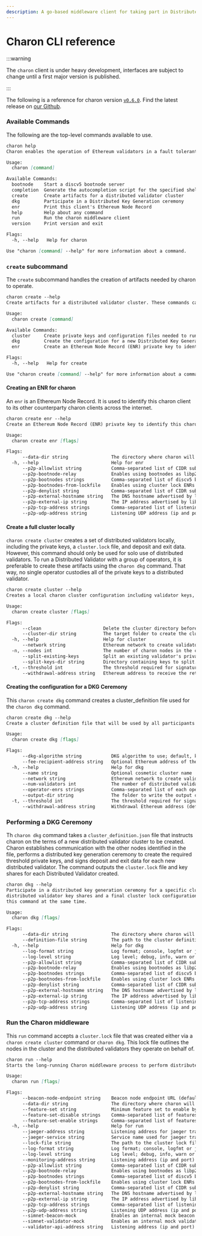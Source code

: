 ```yaml
---
description: A go-based middleware client for taking part in Distributed Validator clusters.
---
```


# Charon CLI reference

:::warning

The `charon` client is under heavy development, interfaces are subject to change until a first major version is published. 

:::

The following is a reference for charon version [`v0.6.0`](https://github.com/ObolNetwork/charon/releases/tag/v0.6.0). Find the latest release on [our Github](https://github.com/ObolNetwork/charon/releases).

### Available Commands

The following are the top-level commands available to use. 

```markdown
charon help
Charon enables the operation of Ethereum validators in a fault tolerant manner by splitting the validating keys across a group of trusted parties using threshold cryptography.

Usage:
  charon [command]

Available Commands:
  bootnode    Start a discv5 bootnode server
  completion  Generate the autocompletion script for the specified shell
  create      Create artifacts for a distributed validator cluster
  dkg         Participate in a Distributed Key Generation ceremony
  enr         Print this client's Ethereum Node Record
  help        Help about any command
  run         Run the charon middleware client
  version     Print version and exit

Flags:
  -h, --help   Help for charon

Use "charon [command] --help" for more information about a command.
```

### `create` subcommand

The `create` subcommand handles the creation of artifacts needed by charon to operate.

```markdown
charon create --help
Create artifacts for a distributed validator cluster. These commands can be used to facilitate the creation of a distributed validator cluster between a group of operators by performing a distributed key generation ceremony, or they can be used to create a local cluster for single operator use cases.

Usage:
  charon create [command]

Available Commands:
  cluster     Create private keys and configuration files needed to run a distributed validator cluster locally
  dkg         Create the configuration for a new Distributed Key Generation ceremony using charon dkg
  enr         Create an Ethereum Node Record (ENR) private key to identify this charon client

Flags:
  -h, --help   Help for create

Use "charon create [command] --help" for more information about a command.

```

#### Creating an ENR for charon

An `enr` is an Ethereum Node Record. It is used to identify this charon client to its other counterparty charon clients across the internet. 

```markdown
charon create enr --help
Create an Ethereum Node Record (ENR) private key to identify this charon client

Usage:
  charon create enr [flags]

Flags:
      --data-dir string                The directory where charon will store all its internal data (default ".charon/data")
  -h, --help                           Help for enr
      --p2p-allowlist string           Comma-separated list of CIDR subnets for allowing only certain peer connections. Example: 192.168.0.0/16 would permit connections to peers on your local network only. The default is to accept all connections.
      --p2p-bootnode-relay             Enables using bootnodes as libp2p circuit relays. Useful if some charon nodes are not have publicly accessible.
      --p2p-bootnodes strings          Comma-separated list of discv5 bootnode URLs or ENRs. (default [http://bootnode.gcp.obol.tech:16000/enr])
      --p2p-bootnodes-from-lockfile    Enables using cluster lock ENRs as discv5 bootnodes. Allows skipping explicit bootnodes if key generation ceremony included correct IPs.
      --p2p-denylist string            Comma-separated list of CIDR subnets for disallowing certain peer connections. Example: 192.168.0.0/16 would disallow connections to peers on your local network. The default is to accept all connections.
      --p2p-external-hostname string   The DNS hostname advertised by libp2p. This may be used to advertise an external DNS.
      --p2p-external-ip string         The IP address advertised by libp2p. This may be used to advertise an external IP.
      --p2p-tcp-address strings        Comma-separated list of listening TCP addresses (ip and port) for libP2P traffic. (default [127.0.0.1:16003])
      --p2p-udp-address string         Listening UDP address (ip and port) for discv5 discovery. (default "127.0.0.1:16004")
```

#### Create a full cluster locally

`charon create cluster` creates a set of distributed validators locally, including the private keys, a `cluster.lock` file, and deposit and exit data. However, this command should only be used for solo use of distributed validators. To run a Distributed Validator with a group of operators, it is preferable to create these artifacts using the `charon dkg` command. That way, no single operator custodies all of the private keys to a distributed validator.

```markdown
charon create cluster --help
Creates a local charon cluster configuration including validator keys, charon p2p keys, and a cluster manifest. See flags for supported features.

Usage:
  charon create cluster [flags]

Flags:
      --clean                       Delete the cluster directory before generating it.
      --cluster-dir string          The target folder to create the cluster in. (default ".charon/cluster")
  -h, --help                        Help for cluster
      --network string              Ethereum network to create validators for. Options: mainnet, prater, kintsugi, kiln, gnosis. (default "prater")
  -n, --nodes int                   The number of charon nodes in the cluster. (default 4)
      --split-existing-keys         Split an existing validator's private key into a set of distributed validator private key shares. Does not re-create deposit data for this key.
      --split-keys-dir string       Directory containing keys to split. Expects keys in keystore-*.json and passwords in keystore-*.txt. Requires --split-existing-keys.
  -t, --threshold int               The threshold required for signature reconstruction. Minimum is n-(ceil(n/3)-1). (default 3)
      --withdrawal-address string   Ethereum address to receive the returned stake and accrued rewards. (default "0x0000000000000000000000000000000000000000")
```

#### Creating the configuration for a DKG Ceremony

This `charon create dkg` command creates a cluster_definition file used for the `charon dkg` command. 

```markdown
charon create dkg --help
Create a cluster definition file that will be used by all participants of a DKG.

Usage:
  charon create dkg [flags]

Flags:
      --dkg-algorithm string           DKG algorithm to use; default, keycast, frost (default "default")
      --fee-recipient-address string   Optional Ethereum address of the fee recipient
  -h, --help                           Help for dkg
      --name string                    Optional cosmetic cluster name
      --network string                 Ethereum network to create validators for. Options: mainnet, prater, kintsugi, kiln, gnosis. (default "prater")
      --num-validators int             The number of distributed validators the cluster will manage (32ETH staked for each). (default 1)
      --operator-enrs strings          Comma-separated list of each operator's Charon ENR address
      --output-dir string              The folder to write the output cluster-definition.json file to. (default ".")
  -t, --threshold int                  The threshold required for signature reconstruction. Minimum is n-(ceil(n/3)-1). (default 3)
      --withdrawal-address string      Withdrawal Ethereum address (default "0x0000000000000000000000000000000000000000")
```

### Performing a DKG Ceremony

Th `charon dkg` command takes a `cluster_definition.json` file that instructs charon on the terms of a new distributed validator cluster to be created. Charon establishes communication with the other nodes identified in the file, performs a distributed key generation ceremony to create the required threshold private keys, and signs deposit and exit data for each new distributed validator. The command outputs the `cluster.lock` file and key shares for each Distributed Validator created. 

```markdown
charon dkg --help
Participate in a distributed key generation ceremony for a specific cluster definition that creates
distributed validator key shares and a final cluster lock configuration. Note that all other cluster operators should run
this command at the same time.

Usage:
  charon dkg [flags]

Flags:
      --data-dir string                The directory where charon will store all its internal data (default ".charon/data")
      --definition-file string         The path to the cluster definition file. (default ".charon/cluster-definition.json")
  -h, --help                           Help for dkg
      --log-format string              Log format; console, logfmt or json (default "console")
      --log-level string               Log level; debug, info, warn or error (default "info")
      --p2p-allowlist string           Comma-separated list of CIDR subnets for allowing only certain peer connections. Example: 192.168.0.0/16 would permit connections to peers on your local network only. The default is to accept all connections.
      --p2p-bootnode-relay             Enables using bootnodes as libp2p circuit relays. Useful if some charon nodes are not have publicly accessible.
      --p2p-bootnodes strings          Comma-separated list of discv5 bootnode URLs or ENRs. (default [http://bootnode.gcp.obol.tech:16000/enr])
      --p2p-bootnodes-from-lockfile    Enables using cluster lock ENRs as discv5 bootnodes. Allows skipping explicit bootnodes if key generation ceremony included correct IPs.
      --p2p-denylist string            Comma-separated list of CIDR subnets for disallowing certain peer connections. Example: 192.168.0.0/16 would disallow connections to peers on your local network. The default is to accept all connections.
      --p2p-external-hostname string   The DNS hostname advertised by libp2p. This may be used to advertise an external DNS.
      --p2p-external-ip string         The IP address advertised by libp2p. This may be used to advertise an external IP.
      --p2p-tcp-address strings        Comma-separated list of listening TCP addresses (ip and port) for libP2P traffic. (default [127.0.0.1:16003])
      --p2p-udp-address string         Listening UDP address (ip and port) for discv5 discovery. (default "127.0.0.1:16004")
```

### Run the Charon middleware

This `run` command accepts a `cluster.lock` file that was created either via a `charon create cluster` command or `charon dkg`. This lock file outlines the nodes in the cluster and the distributed validators they operate on behalf of. 

```markdown
charon run --help
Starts the long-running Charon middleware process to perform distributed validator duties.

Usage:
  charon run [flags]

Flags:
      --beacon-node-endpoint string    Beacon node endpoint URL (default "http://localhost/")
      --data-dir string                The directory where charon will store all its internal data (default ".charon/data")
      --feature-set string             Minimum feature set to enable by default: alpha, beta, or stable. Warning: modify at own risk. (default "stable")
      --feature-set-disable strings    Comma-separated list of features to disable, overriding the default minimum feature set.
      --feature-set-enable strings     Comma-separated list of features to enable, overriding the default minimum feature set.
  -h, --help                           Help for run
      --jaeger-address string          Listening address for jaeger tracing
      --jaeger-service string          Service name used for jaeger tracing (default "charon")
      --lock-file string               The path to the cluster lock file defining distributed validator cluster (default ".charon/cluster-lock.json")
      --log-format string              Log format; console, logfmt or json (default "console")
      --log-level string               Log level; debug, info, warn or error (default "info")
      --monitoring-address string      Listening address (ip and port) for the monitoring API (prometheus, pprof) (default "127.0.0.1:16001")
      --p2p-allowlist string           Comma-separated list of CIDR subnets for allowing only certain peer connections. Example: 192.168.0.0/16 would permit connections to peers on your local network only. The default is to accept all connections.
      --p2p-bootnode-relay             Enables using bootnodes as libp2p circuit relays. Useful if some charon nodes are not have publicly accessible.
      --p2p-bootnodes strings          Comma-separated list of discv5 bootnode URLs or ENRs. (default [http://bootnode.gcp.obol.tech:16000/enr])
      --p2p-bootnodes-from-lockfile    Enables using cluster lock ENRs as discv5 bootnodes. Allows skipping explicit bootnodes if key generation ceremony included correct IPs.
      --p2p-denylist string            Comma-separated list of CIDR subnets for disallowing certain peer connections. Example: 192.168.0.0/16 would disallow connections to peers on your local network. The default is to accept all connections.
      --p2p-external-hostname string   The DNS hostname advertised by libp2p. This may be used to advertise an external DNS.
      --p2p-external-ip string         The IP address advertised by libp2p. This may be used to advertise an external IP.
      --p2p-tcp-address strings        Comma-separated list of listening TCP addresses (ip and port) for libP2P traffic. (default [127.0.0.1:16003])
      --p2p-udp-address string         Listening UDP address (ip and port) for discv5 discovery. (default "127.0.0.1:16004")
      --simnet-beacon-mock             Enables an internal mock beacon node for running a simnet.
      --simnet-validator-mock          Enables an internal mock validator client when running a simnet. Requires simnet-beacon-mock.
      --validator-api-address string   Listening address (ip and port) for validator-facing traffic proxying the beacon-node API (default "127.0.0.1:16002")
```
